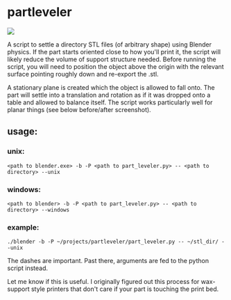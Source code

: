 # partleveler

![](ugly_but_functional.png)

A script to settle a directory STL files (of arbitrary shape) using Blender physics. If the part starts oriented close to how you'll print it, the script will likely reduce the volume of support structure needed. Before running the script, you will need to position the object above the origin with the relevant surface pointing roughly down and re-export the .stl.

A stationary plane is created which the object is allowed to fall onto. The part will settle into a translation and rotation as if it was dropped onto a table and allowed to balance itself. The script works particularly well for planar things (see below before/after screenshot).

## usage:

### unix:
    <path to blender.exe> -b -P <path to part_leveler.py> -- <path to directory> --unix

### windows:
    <path to blender> -b -P <path to part_leveler.py> -- <path to directory> --windows

### example:
    ./blender -b -P ~/projects/partleveler/part_leveler.py -- ~/stl_dir/ --unix

The dashes are important. Past there, arguments are fed to the python script instead.

Let me know if this is useful. I originally figured out this process for wax-support style printers that don't care if your part is touching the print bed. 

